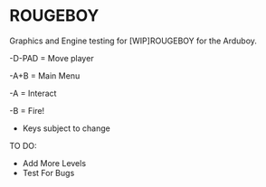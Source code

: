 # ROUGEBOY
Graphics and Engine testing for [WIP]ROUGEBOY for the Arduboy.

-D-PAD = Move player

-A+B = Main Menu

-A = Interact

-B = Fire!

* Keys subject to change


TO DO:
  * Add More Levels
  * Test For Bugs
